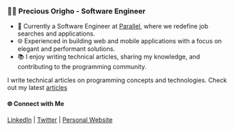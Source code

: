 ### 👨‍💻 Precious Origho - Software Engineer

- 💼 Currently a Software Engineer at [Parallel](https://useparallel.com), where we redefine job searches and applications.
- 🌐 Experienced in building web and mobile applications with a focus on elegant and performant solutions.
- 📚 I enjoy writing technical articles, sharing my knowledge, and contributing to the programming community.



I write technical articles on programming concepts and technologies. Check out my latest [articles](https://www.preciousorigho.com/articles)

#### 🌐 Connect with Me

[LinkedIn](http://linkedin.com/in/preciousorigho ) | [Twitter](https://www.twitter.com/precious_origho) | [Personal Website](https://www.preciousorigho.com) 
